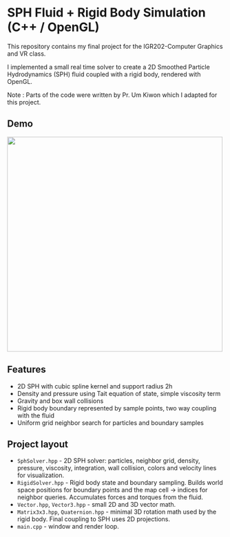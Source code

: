 # SPH Fluid + Rigid Body Simulation (C++ / OpenGL)

This repository contains my final project for the IGR202-Computer Graphics and VR class.

I implemented a small real time solver to create a 2D Smoothed Particle Hydrodynamics (SPH) fluid coupled with a rigid body, rendered with OpenGL. 

Note : Parts of the code were written by Pr. Um Kiwon which I adapted for this project.


## Demo

<img src="final.gif" width="500"/>


## Features

- 2D SPH with cubic spline kernel and support radius 2h
- Density and pressure using Tait equation of state, simple viscosity term
- Gravity and box wall collisions
- Rigid body boundary represented by sample points, two way coupling with the fluid
- Uniform grid neighbor search for particles and boundary samples


## Project layout
- `SphSolver.hpp` - 2D SPH solver: particles, neighbor grid, density, pressure, viscosity, integration, wall collision, colors and velocity lines for visualization.
- `RigidSolver.hpp` - Rigid body state and boundary sampling. Builds world space positions for boundary points and the map cell -> indices for neighbor queries. Accumulates forces and torques from the fluid.
- `Vector.hpp`, `Vector3.hpp` - small 2D and 3D vector math.
- `Matrix3x3.hpp`, `Quaternion.hpp` - minimal 3D rotation math used by the rigid body. Final coupling to SPH uses 2D projections.
- `main.cpp` - window and render loop. 

